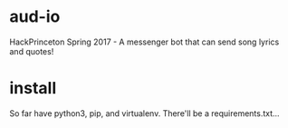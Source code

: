 # aud-io
HackPrinceton Spring 2017 - A messenger bot that can send song lyrics and quotes!

# install

So far have python3, pip, and virtualenv. There'll be a requirements.txt...
